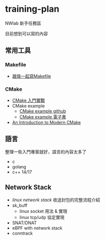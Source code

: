 # training-plan

NWlab 新手任務區 

目前想到可以寫的內容

## 常用工具

### Makefile
- [跟我一起寫Makefile](https://seisman.github.io/how-to-write-makefile/)

### CMake
- [CMake 入門實戰](https://www.hahack.com/codes/cmake/)
- CMake example
    - [CMake example github](https://github.com/ttroy50/cmake-examples) 
    - [CMake example 電子書](https://sfumecjf.github.io/cmake-examples-Chinese/)
- [An Introduction to Modern CMake](https://cliutils.gitlab.io/modern-cmake/)

## 語言

整理一些入門專案就好，語言的內容太多了

- c
- golang
- c++ 14/17

## Network Stack

- *linux network stack* 收送封包的完整流程介紹
- sk_buff
    - linux socket 用法 & 實現
    - linux tcp/udp 協定實現
- SNAT/DNAT
- eBPF with network stack
- conntrack



